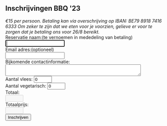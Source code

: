 <h2 id="BBQ">Inschrijvingen BBQ '23</h2>
<div id="BBQform"><script>
    function calcTotal() {
      var prijsPerPersoon = 15;
      var aantalVleeseters = parseInt(document.getElementById("meat").value);
        console.log("vlees: " + aantalVleeseters);
      var aantalVegetariers = parseInt(document.getElementById("vegi").value);
        console.log("vegi: " + aantalVegetariers);
      var totaalAantal = aantalVleeseters + aantalVegetariers;
        console.log("totaal: " + totaalAantal);
      var totaalPrijs = totaalAantal * prijsPerPersoon;
        console.log("prijs: " + totaalPrijs);
      document.getElementById("total").value = totaalAantal;
        console.log("totalvalue: " + document.getElementById("total").value);
      document.getElementById("price").value = totaalPrijs;
        console.log("totalprice: " + document.getElementById("price").value);
    }
	function submitForm() {
      // Get form data
      var name = document.getElementById("name").value;
      var email = document.getElementById("email").value;
      var contact = document.getElementById("contact").value;
      var vegi = parseInt(document.getElementById("vegi").value);
      var vlees = parseInt(document.getElementById("meat").value);

      // Create JSON object
      var formData = {
        naam: name,
        email: email,
        contact: contact,
        vegi: vegi,
        vlees: vlees
      };

      // Send JSON data to server
      var xhr = new XMLHttpRequest();
      xhr.open("POST", "https://spaceapi.voidwarranties.be/bbq", true);
      xhr.setRequestHeader("Content-Type", "application/json;charset=UTF-8");
      xhr.send(JSON.stringify(formData));

      // Handle response
      xhr.onload = function() {
        if (xhr.status === 200) {
          // Form submission success
          alert("Form submitted successfully!");
        } else {
          // Form submission failed
          alert("Form submission failed. Please try again.");
        }
      };
    }
  </script>
    
<form onsubmit="event.preventDefault(); submitForm();" onchange="calcTotal()">
    <i>€15 per persoon.
    Betaling kan via overschrijving op IBAN:  BE79 8918 7416 6333
Om zeker te zijn dat we eten voor je voorzien, gelieve er voor te zorgen dat je betaling ons voor 26/8 bereikt.</i><br>
    <label for="name">Reservatie naam:</label>(te vernoemen in mededeling van betaling)<br>
    <input type="text" name="name" required="" autofocus="" id="name"><br>
    <label for="email">Email adres:</label>(optioneel)<br>
    <input type="email" name="email" id="email"><br>
    <label for="contact">Bijkomende contactinformatie:</label><br>
    <textarea type="text" name="contact" rows="2" cols="50" id="contact"></textarea><br>
    <label for="meat">Aantal vlees:</label>
    <input type="number" name="meat" value="0" min="0" max="99" required="" id="meat"><br>
    <label for="vegi">Aantal vegetarisch:</label>
    <input type="number" name="vegi" value="0" min="0" max="99" required="" id="vegi"><br>
    <label for="total">Totaal:</label><br>
    <input type="number" name="total" min="0" max="99" id="total" disabled>
	<br>
    <label for="price">Totaalprijs:</label><br>
    <input type="number" name="price" min="0" max="99" id="price" disabled>
    <br>
    <input type="submit" value="Inschrijven">
</form>
</div>
<div id="response">
</div>
